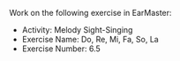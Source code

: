 Work on the following exercise in EarMaster:
- Activity: Melody Sight-Singing
- Exercise Name: Do, Re, Mi, Fa, So, La
- Exercise Number: 6.5

